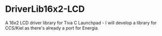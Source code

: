DriverLib16x2-LCD
=================

A 16x2 LCD driver library for Tiva C Launchpad - I will develop a library for CCS/Kiel as there's already a port for Energia.
